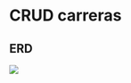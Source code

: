 # CRUD carreras

## ERD

![](https://www.lucidchart.com/publicSegments/view/acf72ab7-5d08-47c2-97e4-434aad49175a/image.png)
